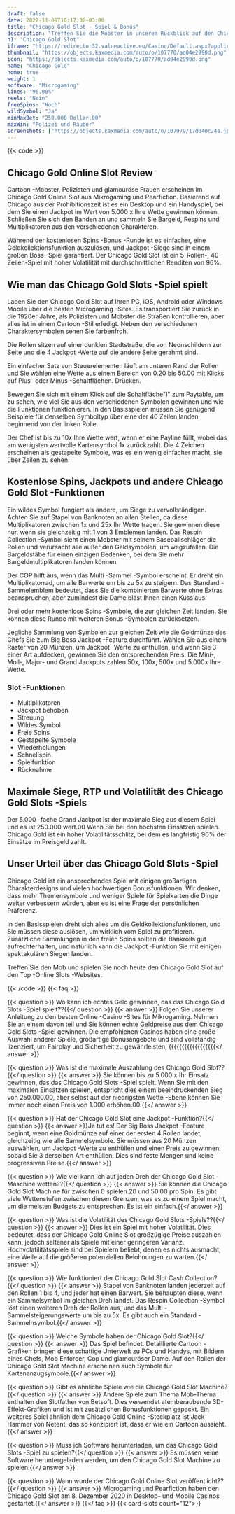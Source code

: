 ```yaml
---
draft: false
date: 2022-11-09T16:17:38+03:00
title: "Chicago Gold Slot - Spiel & Bonus"
description: "Treffen Sie die Mobster in unserem Rückblick auf den Chicago Gold Online Slot. Wir betrachten das Gameplay, die Funktionen und die, wo Sie es mit den besten Casino -Boni spielen können."
h1: "Chicago Gold Slot"
iframe: "https://redirector32.valueactive.eu/Casino/Default.aspx?applicationid=4023&sext1=demo&sext2=demo&serverid=22619&gameid=chicagoGoldDesktop&ul=en&variant=UAT-demo&lobby"
thumbnail: "https://objects.kaxmedia.com/auto/o/107770/ad04e2990d.png"
icon: "https://objects.kaxmedia.com/auto/o/107770/ad04e2990d.png"
name: "Chicago Gold"
home: true
weight: 1
software: "Microgaming"
lines: "96.00%"
reels: "Nein"
freeSpins: "Hoch"
wildSymbol: "Ja"
minMaxBet: "250.000 Dollar.00"
maxWin: "Polizei und Räuber"
screenshots: ["https://objects.kaxmedia.com/auto/o/107979/17d040c24e.jpeg"]
---
```


{{< code >}}<h2>Chicago Gold Online Slot Review</h2><p>Cartoon -Mobster, Polizisten und glamouröse Frauen erscheinen im Chicago Gold Online Slot aus Mikrogaming und Pearfiction. Basierend auf Chicago aus der Prohibitionszeit ist es ein Desktop und ein Handyspiel, bei dem Sie einen Jackpot im Wert von 5.000 x Ihre Wette gewinnen können. Schließen Sie sich den Banden an und sammeln Sie Bargeld, Respins und Multiplikatoren aus den verschiedenen Charakteren.</p><p>Während der kostenlosen Spins -Bonus -Runde ist es einfacher, eine Geldkollektionsfunktion auszulösen, und Jackpot -Siege sind in einem großen Boss -Spiel garantiert. Der Chicago Gold Slot ist ein 5-Rollen-, 40-Zeilen-Spiel mit hoher Volatilität mit durchschnittlichen Renditen von 96%.</p><h2>Wie man das Chicago Gold Slots -Spiel spielt</h2><p>Laden Sie den Chicago Gold Slot auf Ihren PC, iOS, Android oder Windows Mobile über die besten Microgaming -Sites. Es transportiert Sie zurück in die 1920er Jahre, als Polizisten und Mobster die Straßen kontrollieren, aber alles ist in einem Cartoon -Stil erledigt. Neben den verschiedenen Charaktersymbolen sehen Sie farbenfroh.</p><p>Die Rollen sitzen auf einer dunklen Stadtstraße, die von Neonschildern zur Seite und die 4 Jackpot -Werte auf die andere Seite gerahmt sind.</p><p>Ein einfacher Satz von Steuerelementen läuft am unteren Rand der Rollen und Sie wählen eine Wette aus einem Bereich von 0.20 bis 50.00 mit Klicks auf Plus- oder Minus -Schaltflächen. Drücken.</p><p>Bewegen Sie sich mit einem Klick auf die Schaltfläche"I" zum Paytable, um zu sehen, wie viel Sie aus den verschiedenen Symbolen gewinnen und wie die Funktionen funktionieren. In den Basisspielen müssen Sie genügend Beispiele für denselben Symboltyp über eine der 40 Zeilen landen, beginnend von der linken Rolle.</p><p>Der Chef ist bis zu 10x Ihre Wette wert, wenn er eine Payline füllt, wobei das am wenigsten wertvolle Kartensymbol 1x zurückzahlt. Die 4 Zeichen erscheinen als gestapelte Symbole, was es ein wenig einfacher macht, sie über Zeilen zu sehen.</p><h2>Kostenlose Spins, Jackpots und andere Chicago Gold Slot -Funktionen</h2><p>Ein wildes Symbol fungiert als andere, um Siege zu vervollständigen. Achten Sie auf Stapel von Banknoten an allen Stellen, da diese Multiplikatoren zwischen 1x und 25x Ihr Wette tragen. Sie gewinnen diese nur, wenn sie gleichzeitig mit 1 von 3 Emblemen landen. Das Respin Collection -Symbol sieht einen Mobster mit seinem Baseballschläger die Rollen und verursacht alle außer den Geldsymbolen, um wegzufallen. Die Bargeldstäbe für einen einzigen Bedenken, bei dem Sie mehr Bargeldmultiplikatoren landen können.</p><p>Der COP hilft aus, wenn das Multi -Sammel -Symbol erscheint. Er dreht ein Multiplikatorrad, um alle Barwerte um bis zu 5x zu steigern. Das Standard -Sammelemblem bedeutet, dass Sie die kombinierten Barwerte ohne Extras beanspruchen, aber zumindest die Dame bläst Ihnen einen Kuss aus.</p>
Drei oder mehr kostenlose Spins -Symbole, die zur gleichen Zeit landen. Sie können diese Runde mit weiteren Bonus -Symbolen zurücksetzen.<p></p><p>Jegliche Sammlung von Symbolen zur gleichen Zeit wie die Goldmünze des Chefs Sie zum Big Boss Jackpot -Feature durchführt. Wählen Sie aus einem Raster von 20 Münzen, um Jackpot -Werte zu enthüllen, und wenn Sie 3 einer Art aufdecken, gewinnen Sie den entsprechenden Preis. Die Mini-, Moll-, Major- und Grand Jackpots zahlen 50x, 100x, 500x und 5.000x Ihre Wette.</p><h3>
Slot -Funktionen</h3><ul>
<li></span>
Multiplikatoren</li>
<li></span>
Jackpot behoben</li>
<li></span>
Streuung</li>
<li></span>
Wildes Symbol</li>
<li></span>
Freie Spins</li>
<li></span>
Gestapelte Symbole</li>
<li></span>
Wiederholungen</li>
<li></span>
Schnellspin</li>
<li></span>
Spielfunktion</li>
<li></span>
Rücknahme</li></ul><h2>Maximale Siege, RTP und Volatilität des Chicago Gold Slots -Spiels</h2><p>Der 5.000 -fache Grand Jackpot ist der maximale Sieg aus diesem Spiel und es ist 250.000 wert.00 Wenn Sie bei den höchsten Einsätzen spielen. Chicago Gold ist ein hoher Volatilitätsschlitz, bei dem es langfristig 96% der Einsätze im Preisgeld zahlt.</p><h2>Unser Urteil über das Chicago Gold Slots -Spiel</h2><p>Chicago Gold ist ein ansprechendes Spiel mit einigen großartigen Charakterdesigns und vielen hochwertigen Bonusfunktionen. Wir denken, dass mehr Themensymbole und weniger Spiele für Spielkarten die Dinge weiter verbessern würden, aber es ist eine Frage der persönlichen Präferenz.</p><p>In den Basisspielen dreht sich alles um die Geldkollektionsfunktionen, und Sie müssen diese auslösen, um wirklich vom Spiel zu profitieren. Zusätzliche Sammlungen in den freien Spins sollten die Bankrolls gut aufrechterhalten, und natürlich kann die Jackpot -Funktion Sie mit einigen spektakulären Siegen landen.</p><p>Treffen Sie den Mob und spielen Sie noch heute den Chicago Gold Slot auf den Top -Online Slots -Websites.</p>
{{< /code >}}
{{< faq >}}

{{< question >}} Wo kann ich echtes Geld gewinnen, das das Chicago Gold Slots -Spiel spielt??{{</ question >}}
{{< answer >}} Folgen Sie unserer Anleitung zu den besten Online -Casino -Sites für Mikrogaming. Nehmen Sie an einem davon teil und Sie können echte Geldpreise aus dem Chicago Gold Slots -Spiel gewinnen. Die empfohlenen Casinos haben eine große Auswahl anderer Spiele, großartige Bonusangebote und sind vollständig lizenziert, um Fairplay und Sicherheit zu gewährleisten, {{{{{{{{{{{{{{{{{{</ answer >}}

{{< question >}} Was ist die maximale Auszahlung des Chicago Gold Slot??{{</ question >}}
{{< answer >}} Sie können bis zu 5.000 x Ihr Einsatz gewinnen, das das Chicago Gold Slots -Spiel spielt. Wenn Sie mit den maximalen Einsätzen spielen, entspricht dies einem beeindruckenden Sieg von 250.000.00, aber selbst auf der niedrigsten Wette -Ebene können Sie immer noch einen Preis von 1.000 erhöhen.00.{{</ answer >}}

{{< question >}} Hat der Chicago Gold Slot eine Jackpot -Funktion?{{</ question >}}
{{< answer >}}Ja tut es! Der Big Boss Jackpot -Feature beginnt, wenn eine Goldmünze auf einer der ersten 4 Rollen landet, gleichzeitig wie alle Sammelsymbole. Sie müssen aus 20 Münzen auswählen, um Jackpot -Werte zu enthüllen und einen Preis zu gewinnen, sobald Sie 3 derselben Art enthüllen. Dies sind feste Mengen und keine progressiven Preise.{{</ answer >}}

{{< question >}} Wie viel kann ich auf jeden Dreh der Chicago Gold Slot -Maschine wetten??{{</ question >}}
{{< answer >}} Sie können die Chicago Gold Slot Machine für zwischen 0 spielen.20 und 50.00 pro Spin. Es gibt viele Wettenstufen zwischen diesen Grenzen, was es zu einem Spiel macht, um die meisten Budgets zu entsprechen. Es ist ein einfach.{{</ answer >}}

{{< question >}} Was ist die Volatilität des Chicago Gold Slots -Spiels??{{</ question >}}
{{< answer >}} Dies ist ein Spiel mit hoher Volatilität. Dies bedeutet, dass der Chicago Gold Online Slot großzügige Preise auszahlen kann, jedoch seltener als Spiele mit einer geringeren Varianz. Hochvolatilitätsspiele sind bei Spielern beliebt, denen es nichts ausmacht, eine Weile auf die größeren potenziellen Belohnungen zu warten.{{</ answer >}}

{{< question >}} Wie funktioniert der Chicago Gold Slot Cash Collection?{{</ question >}}
{{< answer >}} Stapel von Banknoten landen jederzeit auf den Rollen 1 bis 4, und jeder hat einen Barwert. Sie behaupten diese, wenn ein Sammelsymbol im gleichen Dreh landet. Das Respin Collection -Symbol löst einen weiteren Dreh der Rollen aus, und das Multi -Sammelsteigerungswerte um bis zu 5x. Es gibt auch ein Standard -Sammelnsymbol.{{</ answer >}}

{{< question >}} Welche Symbole haben der Chicago Gold Slot?{{</ question >}}
{{< answer >}} Das Spiel befindet. Detaillierte Cartoon -Grafiken bringen diese schattige Unterwelt zu PCs und Handys, mit Bildern eines Chefs, Mob Enforcer, Cop und glamouröser Dame. Auf den Rollen der Chicago Gold Slot Machine erscheinen auch Symbole für Kartenanzugsymbole.{{</ answer >}}

{{< question >}} Gibt es ähnliche Spiele wie die Chicago Gold Slot Machine?{{</ question >}}
{{< answer >}} Andere Spiele zum Thema Mob-Thema enthalten den Slotfather von Betsoft. Dies verwendet atemberaubende 3D-Effekt-Grafiken und ist mit zusätzlichen Bonusfunktionen gepackt. Ein weiteres Spiel ähnlich dem Chicago Gold Online -Steckplatz ist Jack Hammer von Netent, das so konzipiert ist, dass er wie ein Cartoon aussieht.{{</ answer >}}

{{< question >}} Muss ich Software herunterladen, um das Chicago Gold Slots -Spiel zu spielen?{{</ question >}}
{{< answer >}} Es müssen keine Software heruntergeladen werden, um den Chicago Gold Slot Machine zu spielen.{{</ answer >}}

{{< question >}} Wann wurde der Chicago Gold Online Slot veröffentlicht??{{</ question >}}
{{< answer >}} Microgaming und Pearfiction haben den Chicago Gold Slot am 8. Dezember 2020 in Desktop- und Mobile Casinos gestartet.{{</ answer >}}
{{</ faq >}}
{{< card-slots count="12">}}